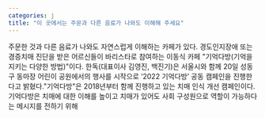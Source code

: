 ```yaml
---
categories: j
title: "이 곳에서는 주문과 다른 음료가 나와도 이해해 주세요"
---
```

주문한 것과 다른 음료가 나와도 자연스럽게 이해하는 카페가 있다. 경도인지장애 또는 경증치매 진단을 받은 어르신들이 바리스타로 참여하는 이동식 카페 "기억다방(기억을 지키는 다양한 방법)"이다. 한독(대표이사 김영진, 백진기)은 서울시와 함께 20일 성동구 동마장 어린이 공원에서의 행사를 시작으로 ‘2022 기억다방’ 공동 캠페인을 진행한다고 밝혔다."기억다방"은 2018년부터 함께 진행하고 있는 치매 인식 개선 캠페인이다. 기억다방은 치매에 대한 이해를 높이고 치매가 있어도 사회 구성원으로 역할이 가능하다는 메시지를 전하기 위해